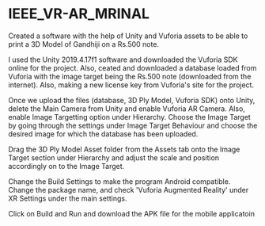 # IEEE_VR-AR_MRINAL
Created a software with the help of Unity and Vuforia assets to be able to print a 3D Model of Gandhiji on a Rs.500 note.

I used the Unity 2019.4.17f1 software and downloaded the Vuforia SDK online for the project.
Also, ceated and downloaded a database loaded from Vuforia with the image target being the Rs.500 note (downloaded from the internet). Also, making a new license key from Vuforia's site for the project.

Once we upload the files (database, 3D Ply Model, Vuforia SDK) onto Unity, delete the Main Camera from Unity and enable Vuforia AR Camera. Also, enable Image Targetting option under Hierarchy.
Choose the Image Target by going through the settings under Image Target Behaviour and choose the desired image for which the database has been uploaded. 

Drag the 3D Ply Model Asset folder from the Assets tab onto the Image Target section under Hierarchy and adjust the scale and position accordingly on to the Image Target. 

Change the Build Settings to make the program Android compatible. Change the package name, and check 'Vuforia Augmented Reality' under XR Settings under the main settings.

Click on Build and Run and download the APK file for the mobile applicatoin


